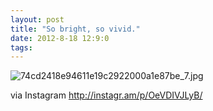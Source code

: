 ```yaml
---
layout: post
title: "So bright, so vivid."
date: 2012-8-18 12:9:0
tags: 
---
```


![74cd2418e94611e19c2922000a1e87be_7.jpg][1]

via Instagram http://instagr.am/p/OeVDIVJLyB/




   [1]: http://distilleryimage9.s3.amazonaws.com/74cd2418e94611e19c2922000a1e87be_7.jpg
